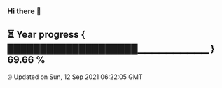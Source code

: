 ### Hi there 👋
⏳ Year progress { ████████████████████▁▁▁▁▁▁▁▁▁▁ } 69.66 %
---
⏰ Updated on Sun, 12 Sep 2021 06:22:05 GMT
